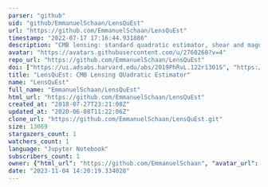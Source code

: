 ```yaml
---
parser: "github"
uid: "github/EmmanuelSchaan/LensQuEst"
url: "https://github.com/EmmanuelSchaan/LensQuEst"
timestamp: "2022-07-17 17:16:44.931886"
description: "CMB lensing: standard quadratic estimator, shear and magnification (https://arxiv.org/abs/1804.06403)."
avatar: "https://avatars.githubusercontent.com/u/2760268?v=4"
repo_url: "https://github.com/EmmanuelSchaan/LensQuEst"
doi: ["https://ui.adsabs.harvard.edu/abs/2019PhRvL.122r1301S", "https://ui.adsabs.harvard.edu/abs/2019ascl.soft05017S/abstract"]
title: "LensQuEst: CMB Lensing QUadratic Estimator"
name: "LensQuEst"
full_name: "EmmanuelSchaan/LensQuEst"
html_url: "https://github.com/EmmanuelSchaan/LensQuEst"
created_at: "2018-07-27T23:21:08Z"
updated_at: "2020-06-08T11:22:06Z"
clone_url: "https://github.com/EmmanuelSchaan/LensQuEst.git"
size: 13069
stargazers_count: 1
watchers_count: 1
language: "Jupyter Notebook"
subscribers_count: 1
owner: {"html_url": "https://github.com/EmmanuelSchaan", "avatar_url": "https://avatars.githubusercontent.com/u/2760268?v=4", "login": "EmmanuelSchaan", "type": "User"}
date: "2023-11-04 14:20:19.334028"
---
```

